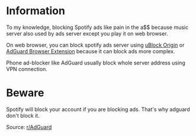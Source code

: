 # Information
To my knowledge, blocking Spotify ads like pain in the a$$ because music server also used by ads server except you play it on web browser.

On web browser, you can block spotify ads server using [uBlock Origin](https://anonym.to/?https://github.com/gorhill/uBlock) or [AdGuard Browser Extension](https://anonym.to/?https://adguard.com/en/adguard-browser-extension/overview.html) because it can block ads more complex.

Phone ad-blocker like AdGuard usually block whole server address using VPN connection.

# Beware
Spotify will block your account if you are blocking ads. That's why adguard don't block it.

Source: [r/AdGuard](https://anonym.to/?https://www.reddit.com/r/Adguard/comments/oc6edb/will_adguard_work_for_spotify_again/h3vpspa)
